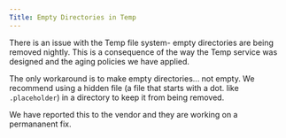 ```yaml
---
Title: Empty Directories in Temp
---
```


There is an issue with the Temp file system- empty directories are being removed nightly.  This is a consequence of the way the Temp service was designed and the aging policies we have applied.

The only workaround is to make empty directories... not empty.  We recommend using a hidden file (a file that starts with a dot. like `.placeholder`) in a directory to keep it from being removed.

We have reported this to the vendor and they are working on a permananent fix.

